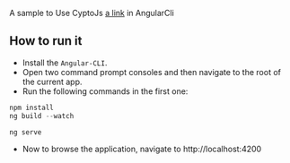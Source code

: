 A sample to Use CyptoJs [a link](https://www.npmjs.com/package/crypto-js) in AngularCli

How to run it
-------------

- Install the `Angular-CLI`.
- Open two command prompt consoles and then navigate to the root of the current app.
- Run the following commands in the first one:

```PowerShell
npm install
ng build --watch

ng serve
```

- Now to browse the application, navigate to http://localhost:4200
